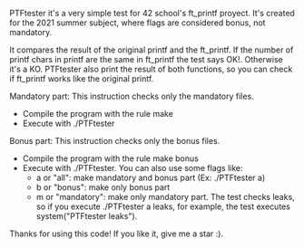 PTFtester it's a very simple test for 42 school's ft_printf proyect. It's created for the 2021 summer subject, where flags are considered bonus, not mandatory.

It compares the result of the original printf and the ft_printf. If the number of printf chars in printf are the same in ft_printf the test says OK!. Otherwise it's a KO. PTFtester also print the result of both functions, so you can check if ft_printf works like the original printf.

Mandatory part:
This instruction checks only the mandatory files.
- Compile the program with the rule make
- Execute with ./PTFtester

Bonus part: 
This instruction checks only the bonus files.
- Compile the program with the rule make bonus
- Execute with ./PTFtester. You can also use some flags like:
	- a or "all": make mandatory and bonus part (Ex: ./PTFtester a)
	- b or "bonus": make only bonus part
	- m or "mandatory": make only mandatory part.
The test checks leaks, so if you execute ./PTFtester a leaks, for example, the test executes system("PTFtester leaks").

Thanks for using this code! If you like it, give me a star :).
